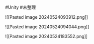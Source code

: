
#Unity #未整理 


![[Pasted image 20240524093912.png]]

![[Pasted image 20240524094044.png]]

 ![[Pasted image 20240524183552.png]]

